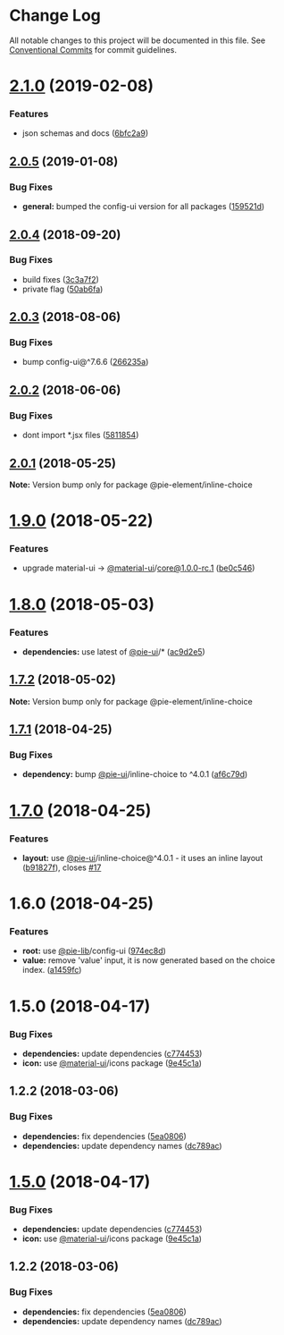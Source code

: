# Change Log

All notable changes to this project will be documented in this file.
See [Conventional Commits](https://conventionalcommits.org) for commit guidelines.

# [2.1.0](https://github.com/pie-framework/pie-elements/compare/@pie-element/inline-choice@2.0.5...@pie-element/inline-choice@2.1.0) (2019-02-08)


### Features

* json schemas and docs ([6bfc2a9](https://github.com/pie-framework/pie-elements/commit/6bfc2a9))





## [2.0.5](https://github.com/pie-framework/pie-elements/compare/@pie-element/inline-choice@2.0.4...@pie-element/inline-choice@2.0.5) (2019-01-08)


### Bug Fixes

* **general:** bumped the config-ui version for all packages ([159521d](https://github.com/pie-framework/pie-elements/commit/159521d))





<a name="2.0.4"></a>
## [2.0.4](https://github.com/pie-framework/pie-elements/compare/@pie-element/inline-choice@2.0.3...@pie-element/inline-choice@2.0.4) (2018-09-20)


### Bug Fixes

* build fixes ([3c3a7f2](https://github.com/pie-framework/pie-elements/commit/3c3a7f2))
* private flag ([50ab6fa](https://github.com/pie-framework/pie-elements/commit/50ab6fa))





<a name="2.0.3"></a>
## [2.0.3](https://github.com/pie-framework/pie-elements/compare/@pie-element/inline-choice@2.0.2...@pie-element/inline-choice@2.0.3) (2018-08-06)


### Bug Fixes

* bump config-ui@^7.6.6 ([266235a](https://github.com/pie-framework/pie-elements/commit/266235a))




<a name="2.0.2"></a>
## [2.0.2](https://github.com/pie-framework/pie-elements/compare/@pie-element/inline-choice@2.0.1...@pie-element/inline-choice@2.0.2) (2018-06-06)


### Bug Fixes

* dont import *.jsx files ([5811854](https://github.com/pie-framework/pie-elements/commit/5811854))




<a name="2.0.1"></a>
## [2.0.1](https://github.com/pie-framework/pie-elements/compare/@pie-element/inline-choice@1.9.0...@pie-element/inline-choice@2.0.1) (2018-05-25)




**Note:** Version bump only for package @pie-element/inline-choice

<a name="1.9.0"></a>
# [1.9.0](https://github.com/pie-framework/pie-elements/compare/@pie-element/inline-choice@1.8.0...@pie-element/inline-choice@1.9.0) (2018-05-22)


### Features

* upgrade material-ui -> [@material-ui](https://github.com/material-ui)/core@1.0.0-rc.1 ([be0c546](https://github.com/pie-framework/pie-elements/commit/be0c546))




<a name="1.8.0"></a>
# [1.8.0](https://github.com/pie-framework/pie-elements/compare/@pie-element/inline-choice@1.7.2...@pie-element/inline-choice@1.8.0) (2018-05-03)


### Features

* **dependencies:** use latest of [@pie-ui](https://github.com/pie-ui)/* ([ac9d2e5](https://github.com/pie-framework/pie-elements/commit/ac9d2e5))




<a name="1.7.2"></a>
## [1.7.2](https://github.com/pie-framework/pie-elements/compare/@pie-element/inline-choice@1.7.1...@pie-element/inline-choice@1.7.2) (2018-05-02)




**Note:** Version bump only for package @pie-element/inline-choice

<a name="1.7.1"></a>
## [1.7.1](https://github.com/pie-framework/pie-elements/compare/@pie-element/inline-choice@1.7.0...@pie-element/inline-choice@1.7.1) (2018-04-25)


### Bug Fixes

* **dependency:** bump [@pie-ui](https://github.com/pie-ui)/inline-choice to ^4.0.1 ([af6c79d](https://github.com/pie-framework/pie-elements/commit/af6c79d))




<a name="1.7.0"></a>
# [1.7.0](https://github.com/pie-framework/pie-elements/compare/@pie-element/inline-choice@1.6.0...@pie-element/inline-choice@1.7.0) (2018-04-25)


### Features

* **layout:** use [@pie-ui](https://github.com/pie-ui)/inline-choice@^4.0.1 - it uses an inline layout ([b91827f](https://github.com/pie-framework/pie-elements/commit/b91827f)), closes [#17](https://github.com/pie-framework/pie-elements/issues/17)




<a name="1.6.0"></a>
# 1.6.0 (2018-04-25)


### Features

* **root:** use [@pie-lib](https://github.com/pie-lib)/config-ui ([974ec8d](https://github.com/pie-framework/pie-elements/commit/974ec8d))
* **value:** remove 'value' input, it is now generated based on the choice index. ([a1459fc](https://github.com/pie-framework/pie-elements/commit/a1459fc))



<a name="1.5.0"></a>
# 1.5.0 (2018-04-17)


### Bug Fixes

* **dependencies:** update dependencies ([c774453](https://github.com/pie-framework/pie-elements/commit/c774453))
* **icon:** use [@material-ui](https://github.com/material-ui)/icons package ([9e45c1a](https://github.com/pie-framework/pie-elements/commit/9e45c1a))



<a name="1.2.2"></a>
## 1.2.2 (2018-03-06)


### Bug Fixes

* **dependencies:** fix dependencies ([5ea0806](https://github.com/pie-framework/pie-elements/commit/5ea0806))
* **dependencies:** update dependency names ([dc789ac](https://github.com/pie-framework/pie-elements/commit/dc789ac))




<a name="1.5.0"></a>
# [1.5.0](https://github.com/pie-framework/pie-elements/compare/v1.4.1...v1.5.0) (2018-04-17)


### Bug Fixes

* **dependencies:** update dependencies ([c774453](https://github.com/pie-framework/pie-elements/commit/c774453))
* **icon:** use [@material-ui](https://github.com/material-ui)/icons package ([9e45c1a](https://github.com/pie-framework/pie-elements/commit/9e45c1a))




<a name="1.2.2"></a>
## 1.2.2 (2018-03-06)


### Bug Fixes

* **dependencies:** fix dependencies ([5ea0806](https://github.com/pie-framework/pie-elements/commit/5ea0806))
* **dependencies:** update dependency names ([dc789ac](https://github.com/pie-framework/pie-elements/commit/dc789ac))
